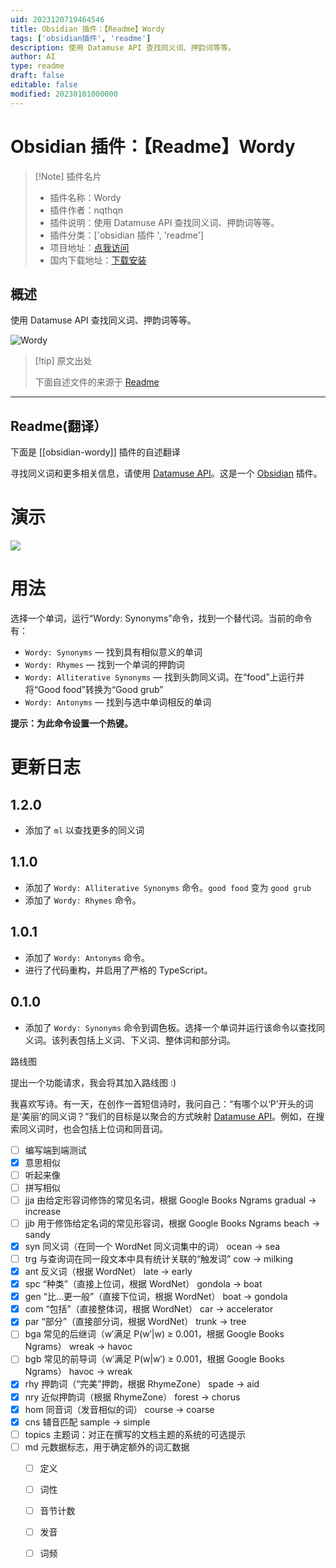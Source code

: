 ```yaml
---
uid: 2023120719464546
title: Obsidian 插件：【Readme】Wordy
tags: ['obsidian插件', 'readme']
description: 使用 Datamuse API 查找同义词、押韵词等等。
author: AI
type: readme
draft: false
editable: false
modified: 20230101000000
---
```


# Obsidian 插件：【Readme】Wordy

> [!Note] 插件名片
> - 插件名称：Wordy
> - 插件作者：nqthqn
> - 插件说明：使用 Datamuse API 查找同义词、押韵词等等。
> - 插件分类：['obsidian 插件 ', 'readme']
> - 项目地址：[点我访问](https://github.com/nqthqn/obsidian-wordy)
> - 国内下载地址：[下载安装](https://pkmer.cn/products/plugin/pluginMarket/?obsidian-wordy)

## 概述

使用 Datamuse API 查找同义词、押韵词等等。

![Wordy](https://cdn.pkmer.cn/covers/obsidian-wordy.gif)

> [!tip] 原文出处
>
>下面自述文件的来源于 [Readme](https://ghproxy.net/https://raw.githubusercontent.com/nqthqn/obsidian-wordy/master/README.md)
>

---

## Readme(翻译）

下面是 [[obsidian-wordy]] 插件的自述翻译

寻找同义词和更多相关信息，请使用 [Datamuse API](https://www.datamuse.com/api/)。这是一个 [Obsidian](https://obsidian.md/) 插件。

# 演示

![](https://cdn.pkmer.cn/covers/obsidian-wordy_2_0.gif)

# 用法

选择一个单词，运行“Wordy: Synonyms”命令，找到一个替代词。当前的命令有：

- `Wordy: Synonyms` — 找到具有相似意义的单词
- `Wordy: Rhymes` — 找到一个单词的押韵词
- `Wordy: Alliterative Synonyms` — 找到头韵同义词。在“food”上运行并将“Good food”转换为“Good grub”
- `Wordy: Antonyms` — 找到与选中单词相反的单词

**提示：为此命令设置一个热键。**

# 更新日志

## 1.2.0

- 添加了 `ml` 以查找更多的同义词

## 1.1.0

- 添加了 `Wordy: Alliterative Synonyms` 命令。`good food` 变为 `good grub`
- 添加了 `Wordy: Rhymes` 命令。

## 1.0.1

- 添加了 `Wordy: Antonyms` 命令。
- 进行了代码重构，并启用了严格的 TypeScript。

## 0.1.0

- 添加了 `Wordy: Synonyms` 命令到调色板。选择一个单词并运行该命令以查找同义词。该列表包括上义词、下义词、整体词和部分词。

路线图

提出一个功能请求，我会将其加入路线图 :)

我喜欢写诗。有一天，在创作一首短信诗时，我问自己：“有哪个以‘P’开头的词是‘美丽’的同义词？”我们的目标是以聚合的方式映射 [Datamuse API](https://www.datamuse.com/api/)。例如，在搜索同义词时，也会包括上位词和同音词。

- [ ] 编写端到端测试
- [x] 意思相似
- [ ] 听起来像
- [ ] 拼写相似
- [ ] jja	由给定形容词修饰的常见名词，根据 Google Books Ngrams	gradual → increase
- [ ] jjb	用于修饰给定名词的常见形容词，根据 Google Books Ngrams	beach → sandy
- [x] syn	同义词（在同一个 WordNet 同义词集中的词）	ocean → sea
- [ ] trg	与查询词在同一段文本中具有统计关联的“触发词”	cow → milking
- [x] ant	反义词（根据 WordNet）	late → early
- [x] spc	“种类”（直接上位词，根据 WordNet）	gondola → boat
- [x] gen	“比…更一般”（直接下位词，根据 WordNet）	boat → gondola
- [x] com	“包括”（直接整体词，根据 WordNet）	car → accelerator
- [x] par	“部分”（直接部分词，根据 WordNet）	trunk → tree
- [ ] bga	常见的后继词（w′满足 P(w′|w) ≥ 0.001，根据 Google Books Ngrams）	wreak → havoc
- [ ] bgb	常见的前导词（w′满足 P(w|w′) ≥ 0.001，根据 Google Books Ngrams）	havoc → wreak
- [x] rhy	押韵词（“完美”押韵，根据 RhymeZone）	spade → aid
- [x] nry	近似押韵词（根据 RhymeZone）	forest → chorus
- [x] hom	同音词（发音相似的词）	course → coarse
- [x] cns	辅音匹配	sample → simple
- [ ] topics	主题词：对正在撰写的文档主题的系统的可选提示
- [ ] md	元数据标志，用于确定额外的词汇数据
	- [ ] 定义
	- [ ] 词性
	- [ ] 音节计数
	- [ ] 发音
	- [ ] 词频



